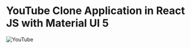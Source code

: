 # YouTube Clone Application in React JS with Material UI 5

![YouTube](https://i.ibb.co/4R5RkmW/Thumbnail-5.png)